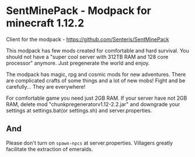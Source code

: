 # SentMinePack - Modpack for minecraft 1.12.2


Client for the modpack - https://github.com/Senteris/SentMinePack


This modpack has few mods created for comfortable and hard survival. You should not have a "super cool server with 312TB RAM and 128 core processor" anymore. Just pregenerate the world and enjoy.


The modpack has magic, rpg and cosmic mods for new adventures. There are complicated crafts of some things and a lot of new mobs! Fight and be carefully... They are everywhere!


For comfortable game you need just 2GB RAM. If your server have not 2GB RAM, delete mod "chunkpregeneratorv1.12-2.2.jar" and downgrade your settings at settings.bat(or settings.sh) and server.properties.

## And

Please don't turn on `spawn-npcs` at server.properties. Villagers greatly facilitate the extraction of emeralds.